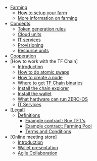* [Farming](tf_farming/README.md)
    * [How to setup your farm](tf_farming/farming_setup.md)
    * [More information on farming](tf_farming/farming_info.md)
* [Concepts](concepts/README.md)
    * [Token generation rules](concepts/token_generation_rules.md)
    * [Cloud units](concepts/cloud_units.md)
    * [IT services](concepts/it_services.md)
    * [Provisioning](concepts/provisioning.md)
    * [Resource units](concepts/resource_units.md)
* [Cooperation](tf_farming/what_does_a_cooperative_do.md)
* [How to work with the TF Chain] 
    * [Introduction](tf_farming/introduction.md)
    * [How to do atomic swaps](tf_farming/howto/atomic_swaps.md)
    * [How to create a node](tf_farming/howto/create_node.md)
    * [Where to get TF Chain binaries](tf_farming/howto/get_binaries.md)
    * [Install the chain explorer](tf_farming/howto/tfchain_explorer.md.md)
    * [Install the wallet](tf_farming/howto/wallet.md)
    * [What hardware can run ZERO-OS](tf_farming/howto/zero_boot_hardware.md)
    * [IT Services](tf_farming/it_services.md)
* [Legal]
    * [Definitions](tf_farming/legal/definitions.md)
      * [Example contract: Buy TFT's](tf_farming/legal/buy_tfts_from_farmer_example_contract.md)
      * [Example contract: Farming Pool](tf_farming/legal/farmer_buys_farmingpool_example_contract.md)
      * [Terms and Conditions](tf_farming/legal/termsconditions.md)
* [Online meeting store] 
    * [Introduction](tf_farming/online_meetings/README.md)
    * [Wallet presentation](tf_farming/online_meetings/online_meeting_wallet.md)
    * [Agile Collaboration](tf_farming/online_meetings/agile_collaboration.md)
